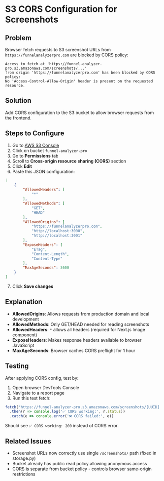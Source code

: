 # S3 CORS Configuration for Screenshots

## Problem
Browser fetch requests to S3 screenshot URLs from `https://funnelanalyzerpro.com` are blocked by CORS policy:
```
Access to fetch at 'https://funnel-analyzer-pro.s3.amazonaws.com/screenshots/...' 
from origin 'https://funnelanalyzerpro.com' has been blocked by CORS policy: 
No 'Access-Control-Allow-Origin' header is present on the requested resource.
```

## Solution
Add CORS configuration to the S3 bucket to allow browser requests from the frontend.

## Steps to Configure

1. Go to [AWS S3 Console](https://s3.console.aws.amazon.com/s3/buckets)
2. Click on bucket `funnel-analyzer-pro`
3. Go to **Permissions** tab
4. Scroll to **Cross-origin resource sharing (CORS)** section
5. Click **Edit**
6. Paste this JSON configuration:

```json
[
    {
        "AllowedHeaders": [
            "*"
        ],
        "AllowedMethods": [
            "GET",
            "HEAD"
        ],
        "AllowedOrigins": [
            "https://funnelanalyzerpro.com",
            "http://localhost:3000",
            "http://localhost:3001"
        ],
        "ExposeHeaders": [
            "ETag",
            "Content-Length",
            "Content-Type"
        ],
        "MaxAgeSeconds": 3600
    }
]
```

7. Click **Save changes**

## Explanation

- **AllowedOrigins**: Allows requests from production domain and local development
- **AllowedMethods**: Only GET/HEAD needed for reading screenshots
- **AllowedHeaders**: `*` allows all headers (required for Next.js Image component)
- **ExposeHeaders**: Makes response headers available to browser JavaScript
- **MaxAgeSeconds**: Browser caches CORS preflight for 1 hour

## Testing

After applying CORS config, test by:

1. Open browser DevTools Console
2. Navigate to a report page
3. Run this test fetch:
```javascript
fetch('https://funnel-analyzer-pro.s3.amazonaws.com/screenshots/[UUID].png')
  .then(r => console.log('✅ CORS working:', r.status))
  .catch(e => console.error('❌ CORS failed:', e))
```

Should see `✅ CORS working: 200` instead of CORS error.

## Related Issues

- Screenshot URLs now correctly use single `/screenshots/` path (fixed in storage.py)
- Bucket already has public read policy allowing anonymous access
- CORS is separate from bucket policy - controls browser same-origin restrictions
